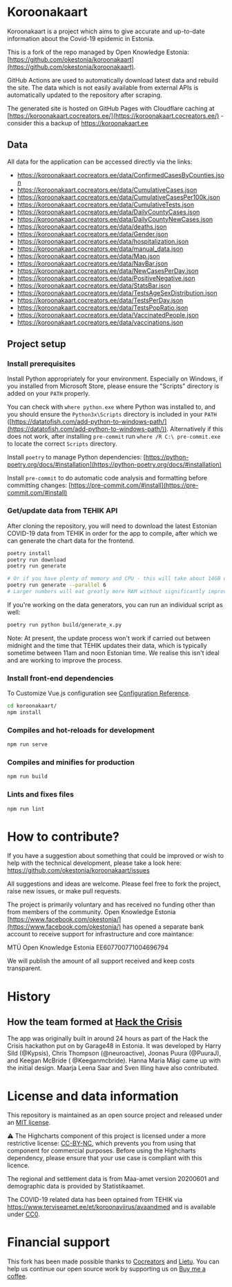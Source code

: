 # Koroonakaart

Koroonakaart is a project which aims to give accurate and up-to-date information about the Covid-19 epidemic in Estonia.

This is a fork of the repo managed by Open Knowledge
Estonia: [https://github.com/okestonia/koroonakaart](https://github.com/okestonia/koroonakaart).

GitHub Actions are used to automatically download latest data and rebuild the site. The data which is not easily
available from external APIs is automatically updated to the repository after scraping.

The generated site is hosted on GitHub Pages with Cloudflare caching
at [https://koroonakaart.cocreators.ee/](https://koroonakaart.cocreators.ee/) - consider this a backup
of https://koroonakaart.ee

## Data

All data for the application can be accessed directly via the links:

- https://koroonakaart.cocreators.ee/data/ConfirmedCasesByCounties.json
- https://koroonakaart.cocreators.ee/data/CumulativeCases.json
- https://koroonakaart.cocreators.ee/data/CumulativeCasesPer100k.json
- https://koroonakaart.cocreators.ee/data/CumulativeTests.json
- https://koroonakaart.cocreators.ee/data/DailyCountyCases.json
- https://koroonakaart.cocreators.ee/data/DailyCountyNewCases.json
- https://koroonakaart.cocreators.ee/data/deaths.json
- https://koroonakaart.cocreators.ee/data/Gender.json
- https://koroonakaart.cocreators.ee/data/hospitalization.json
- https://koroonakaart.cocreators.ee/data/manual_data.json
- https://koroonakaart.cocreators.ee/data/Map.json
- https://koroonakaart.cocreators.ee/data/NavBar.json
- https://koroonakaart.cocreators.ee/data/NewCasesPerDay.json
- https://koroonakaart.cocreators.ee/data/PositiveNegative.json
- https://koroonakaart.cocreators.ee/data/StatsBar.json
- https://koroonakaart.cocreators.ee/data/TestsAgeSexDistribution.json
- https://koroonakaart.cocreators.ee/data/TestsPerDay.json
- https://koroonakaart.cocreators.ee/data/TestsPopRatio.json
- https://koroonakaart.cocreators.ee/data/VaccinatedPeople.json
- https://koroonakaart.cocreators.ee/data/vaccinations.json

## Project setup

### Install prerequisites

Install Python appropriately for your environment. Especially on Windows, if you installed from Microsoft Store, please ensure the "Scripts" directory is added on your `PATH` properly.

You can check with `where python.exe` where Python was installed to, and you should ensure the `Python3x\Scripts` directory is included in your `PATH` ([https://datatofish.com/add-python-to-windows-path/](https://datatofish.com/add-python-to-windows-path/)). Alternatively if this does not work, after installing `pre-commit` run `where /R C:\ pre-commit.exe` to locate the correct `Scripts` directory.

Install `poetry` to manage Python
dependencies: [https://python-poetry.org/docs/#installation](https://python-poetry.org/docs/#installation)

Install `pre-commit` to do automatic code analysis and formatting before committing changes: [https://pre-commit.com/#install](https://pre-commit.com/#install)

### Get/update data from TEHIK API

After cloning the repository, you will need to download the latest Estonian COVID-19 data from TEHIK in order for the
app to compile, after which we can generate the chart data for the frontend.

```bash
poetry install
poetry run download
poetry run generate

# Or if you have plenty of memory and CPU - this will take about 14GB of RAM and optimize time spent
poetry run generate --parallel 6
# Larger numbers will eat greatly more RAM without significantly improving performance
```

If you're working on the data generators, you can run an individual script as well:

```bash
poetry run python build/generate_x.py
```

Note: At present, the update process won't work if carried out between midnight and the time that TEHIK updates their
data, which is typically sometime between 11am and noon Estonian time. We realise this isn't ideal and are working to
improve the process.

### Install front-end dependencies

To Customize Vue.js configuration see [Configuration Reference](https://cli.vuejs.org/config/).

```bash
cd koroonakaart/
npm install
```

### Compiles and hot-reloads for development

```bash
npm run serve
```

### Compiles and minifies for production

```bash
npm run build
```

### Lints and fixes files

```bash
npm run lint
```

# How to contribute?

If you have a suggestion about something that could be improved or wish to help with the technical development, please
take a look here: https://github.com/okestonia/koroonakaart/issues

All suggestions and ideas are welcome. Please feel free to fork the project, raise new issues, or make pull requests.

The project is primarily voluntary and has received no funding other than from members of the community. Open Knowledge
Estonia [https://www.facebook.com/okestonia/](https://www.facebook.com/okestonia/) has opened a separate bank account to
receive support for infrastructure and core maintance:

MTÜ Open Knowledge Estonia EE607700771004696794

We will publish the amount of all support received and keep costs transparent.

# History

## How the team formed at [Hack the Crisis](https://www.facebook.com/events/204692110602347/)

The app was originally built in around 24 hours as part of the Hack the Crisis hackathon put on by Garage48 in Estonia.
It was developed by Harry Sild (@Kypsis), Chris Thompson (@neuroactive), Joonas Puura (@PuuraJ), and Keegan McBride (
@Keeganmcbride). Hanna Maria Mägi came up with the initial design. Maarja Leena Saar and Sven Illing have also
contributed.

# License and data information

This repository is maintained as an open source project and released under an [MIT license](LICENSE).

⚠️ The Highcharts component of this project is licensed under a more restrictive
license: [CC-BY-NC](https://creativecommons.org/licenses/by-nc/4.0/), which prevents you from using that component for
commercial purposes. Before using the Highcharts dependency, please ensure that your use case is compliant with this
licence.

The regional and settlement data is from Maa-amet version 20200601 and demographic data is provided by Statistikaamet.

The COVID-19 related data has been optained from TEHIK via https://www.terviseamet.ee/et/koroonaviirus/avaandmed and is
available under [CC0](LICENSE-data).


# Financial support

This fork has been made possible thanks to [Cocreators](https://cocreators.ee) and [Lietu](https://lietu.net). You can help us continue our open source work by supporting us on [Buy me a coffee](https://www.buymeacoffee.com/cocreators).
